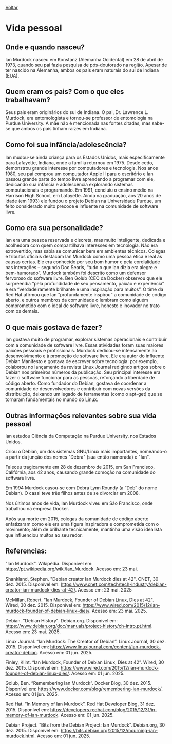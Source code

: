 [Voltar](intro.md)

# Vida pessoal

## Onde e quando nasceu? <br>
Ian Murdock nasceu em Konstanz (Alemanha Ocidental) em 28 de abril de 1973, quando seu pai fazia pesquisa de pós-doutorado na região. Apesar de ter nascido na Alemanha, ambos os pais eram naturais do sul de Indiana (EUA).
  
## Quem eram os pais? Com o que eles trabalhavam? <br>
Seus pais eram originários do sul de Indiana. O pai, Dr. Lawrence L. Murdock, era entomologista e tornou-se professor de entomologia na Purdue University. A mãe não é mencionada nas fontes citadas, mas sabe-se que ambos os pais tinham raízes em Indiana.

## Como foi sua infância/adolescência? <br>
Ian mudou-se ainda criança para os Estados Unidos, mais especificamente para Lafayette, Indiana, onde a família retornou em 1975. Desde cedo, demonstrou grande interesse por computadores e tecnologia. Nos anos 1980, seu pai comprou um computador Apple II para o escritório e Ian passou grande parte do tempo livre aprendendo a programar com ele, dedicando sua infância e adolescência explorando sistemas computacionais e programando. Em 1991, concluiu o ensino médio na Harrison High School, em Lafayette. Ainda na graduação, aos 20 anos de idade (em 1993) ele fundou o projeto Debian na Universidade Purdue, um feito considerado muito precoce e influente na comunidade de software livre.

## Como era sua personalidade? <br>
Ian era uma pessoa reservada e discreta, mas muito inteligente, dedicada e acolhedora com quem compartilhava interesses em tecnologia. Não era extrovertido, mas sabia se comunicar bem em ambientes técnicos. Colegas e tributos oficiais destacam Ian Murdock como uma pessoa ética e leal às causas certas. Ele era conhecido por seu bom humor e pela cordialidade nas interações – segundo Doc Searls, “tudo o que Ian dizia era alegre e bem-humorado”. Murdock também foi descrito como um defensor fervoroso do software livre. Ben Golub (CEO da Docker) observou que ele surpreendia “pela profundidade de seu pensamento, paixão e experiência” e era “verdadeiramente brilhante e uma inspiração para muitos”. O time da Red Hat afirmou que Ian “profundamente inspirou” a comunidade de código aberto, e outros membros da comunidade o lembram como alguém comprometido com o ideal de software livre, honesto e inovador no trato com os demais.

## O que mais gostava de fazer? <br>
Ian gostava muito de programar, explorar sistemas operacionais e contribuir com a comunidade de software livre. Essas atividades foram suas maiores paixões pessoais e profissionais. Murdock dedicou-se intensamente ao desenvolvimento e à promoção de software livre. Ele era autor do influente Debian Manifesto e gostava de escrever sobre tecnologia: por exemplo, colaborou no lançamento da revista Linux Journal redigindo artigos sobre o Debian nos primeiros números da publicação. Seu principal interesse era fazer o software funcionar para as pessoas, reforçando a liberdade de código aberto. Como fundador do Debian, gostava de coordenar a comunidade de desenvolvedores e contribuir com novas versões da distribuição, deixando um legado de ferramentas (como o apt-get) que se tornaram fundamentais no mundo do Linux.

## Outras informações relevantes sobre sua vida pessoal <br>
Ian estudou Ciência da Computação na Purdue University, nos Estados Unidos.

Criou o Debian, um dos sistemas GNU/Linux mais importantes, nomeando-o a partir da junção dos nomes "Debra" (sua então namorada) e "Ian".

Faleceu tragicamente em 28 de dezembro de 2015, em San Francisco, Califórnia, aos 42 anos, causando grande comoção na comunidade do software livre.

Em 1994 Murdock casou-se com Debra Lynn Roundy (a “Deb” do nome Debian). O casal teve três filhos antes de se divorciar em 2008. 

Nos últimos anos de vida, Ian Murdock viveu em São Francisco, onde trabalhou na empresa Docker. 

Após sua morte em 2015, colegas da comunidade de código aberto enfatizaram como ele era uma figura inspiradora e comprometida com o movimento; além de brilhante tecnicamente, mantinha uma visão idealista que influenciou muitos ao seu redor.

## Referencias:  <br>
"Ian Murdock". Wikipédia. Disponível em: https://pt.wikipedia.org/wiki/Ian_Murdock. Acesso em: 23 mai.

Shankland, Stephen. "Debian creator Ian Murdock dies at 42". CNET, 30 dez. 2015. Disponível em: https://www.cnet.com/tech/tech-industry/debian-creator-ian-murdock-dies-at-42/. Acesso em: 23 mai. 2025

McMillan, Robert. "Ian Murdock, Founder of Debian Linux, Dies at 42". Wired, 30 dez. 2015. Disponível em: https://www.wired.com/2015/12/ian-murdock-founder-of-debian-linux-dies/. Acesso em: 23 mai. 2025.

Debian. "Debian History". Debian.org. Disponível em: https://www.debian.org/doc/manuals/project-history/ch-intro.pt.html. Acesso em: 23 mai. 2025.

Linux Journal. “Ian Murdock: The Creator of Debian”. Linux Journal, 30 dez. 2015. Disponível em: https://www.linuxjournal.com/content/ian-murdock-creator-debian. Acesso em: 01 jun. 2025.

Finley, Klint. “Ian Murdock, Founder of Debian Linux, Dies at 42”. Wired, 30 dez. 2015. Disponível em: https://www.wired.com/2015/12/ian-murdock-founder-of-debian-linux-dies/. Acesso em: 01 jun. 2025.

Golub, Ben. “Remembering Ian Murdock”. Docker Blog, 30 dez. 2015. Disponível em: https://www.docker.com/blog/remembering-ian-murdock/. Acesso em: 01 jun. 2025.

Red Hat. “In Memory of Ian Murdock”. Red Hat Developer Blog, 31 dez. 2015. Disponível em: https://developers.redhat.com/blog/2015/12/31/in-memory-of-ian-murdock. Acesso em: 01 jun. 2025.

Debian Project. “Bits from the Debian Project: Ian Murdock”. Debian.org, 30 dez. 2015. Disponível em: https://bits.debian.org/2015/12/mourning-ian-murdock.html. Acesso em: 01 jun. 2025.